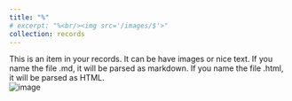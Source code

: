 ```yaml
---
title: "%"
# excerpt: "%<br/><img src='/images/$'>"
collection: records
---
```


<!-- Summary starts here (no blank line in summary) -->
This is an item in your records. It can be have images or nice text. If you name the file .md, it will be parsed as markdown. If you name the file .html, it will be parsed as HTML. 
<br>
![image](/images/image-alignment-580x300.jpg)
<!-- Summary ends here -->

